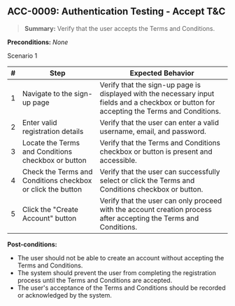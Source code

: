 ## **ACC-0009:** Authentication Testing - Accept T&C

> **Summary:** Verify that the user accepts the Terms and Conditions.

**Preconditions:** _None_

Scenario 1

| \# | Step | Expected Behavior |
|----|------|-------------------|
| 1 | Navigate to the sign-up page | Verify that the sign-up page is displayed with the necessary input fields and a checkbox or button for accepting the Terms and Conditions. |
| 2 | Enter valid registration details | Verify that the user can enter a valid username, email, and password. |
| 3 | Locate the Terms and Conditions checkbox or button | Verify that the Terms and Conditions checkbox or button is present and accessible. |
| 4 | Check the Terms and Conditions checkbox or click the button | Verify that the user can successfully select or click the Terms and Conditions checkbox or button. |
| 5 | Click the "Create Account" button | Verify that the user can only proceed with the account creation process after accepting the Terms and Conditions. |

**Post-conditions:**

- The user should not be able to create an account without accepting the Terms and Conditions.
- The system should prevent the user from completing the registration process until the Terms and Conditions are accepted.
- The user's acceptance of the Terms and Conditions should be recorded or acknowledged by the system.
